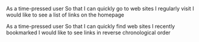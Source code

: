 As a time-pressed user
So that I can quickly go to web sites I regularly visit
I would like to see a list of links on the homepage

As a time-pressed user
So that I can quickly find web sites I recently bookmarked
I would like to see links in reverse chronological order

